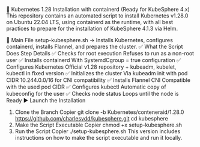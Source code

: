 🚀 Kubernetes 1.28 Installation with containerd (Ready for KubeSphere 4.x)
This repository contains an automated script to install Kubernetes v1.28.0 on Ubuntu 22.04 LTS, using containerd as the runtime, with all best practices to prepare for the installation of KubeSphere 4.1.3 via Helm.

📄 Main File
setup-kubesphere.sh → Installs Kubernetes, configures containerd, installs Flannel, and prepares the cluster.
✅ What the Script Does
Step	Details
✅ Checks for root execution	Refuses to run as a non-root user
✅ Installs containerd	With SystemdCgroup = true configuration
✅ Configures Kubernetes	Official v1.28 repository + kubeadm, kubelet, kubectl in fixed version
✅ Initializes the cluster	Via kubeadm init with pod CIDR 10.244.0.0/16 for CNI compatibility
✅ Installs Flannel CNI	Compatible with the used pod CIDR
✅ Configures kubectl	Automatic copy of kubeconfig for the user
✅ Checks node status	Loops until the node is Ready
▶️ Launch the Installation
1. Clone the Branch
Copier
git clone -b Kubernetes/conteneraid/1.28.0 https://github.com/charlesvdd/kubesphere.git
cd kubesphere
2. Make the Script Executable
Copier
chmod +x setup-kubesphere.sh
3. Run the Script
Copier
./setup-kubesphere.sh
This version includes instructions on how to make the script executable and run it locally.

